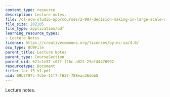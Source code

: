 ```yaml
---
content_type: resource
description: Lecture notes.
file: /ol-ocw-studio-app/courses/2-997-decision-making-in-large-scale-systems-spring-2004/69b2f97c7cbe11f7f637788eac36dbb5_lec_15_v1.pdf
file_size: 202105
file_type: application/pdf
learning_resource_types:
- Lecture Notes
license: https://creativecommons.org/licenses/by-nc-sa/4.0/
ocw_type: OCWFile
parent_title: Lecture Notes
parent_type: CourseSection
parent_uid: 621c1e57-c07f-f26c-a822-25ef44476992
resourcetype: Document
title: lec_15_v1.pdf
uid: 69b2f97c-7cbe-11f7-f637-788eac36dbb5
---
```

Lecture notes.